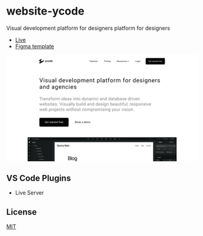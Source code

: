 # website-ycode
Visual development platform for designers platform for designers

- [Live](https://dddoog9.github.io/website-ycode/)
- [Figma template](https://www.figma.com/file/STw0jYVgfo7zgnWQXAmS0G/Untitled?type=design&t=06VH1YbFIhz4qjUv-6)

![Website Ycode](https://github.com/dddoog9/website-ycode/raw/main/cover.png)

## VS Code Plugins

- Live Server

## License

[MIT](LICENSE)
